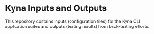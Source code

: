 # Kyna Inputs and Outputs

This repository contains inputs (configuration files) for the Kyna CLI application suites and outputs (testing results) from back-testing efforts.
